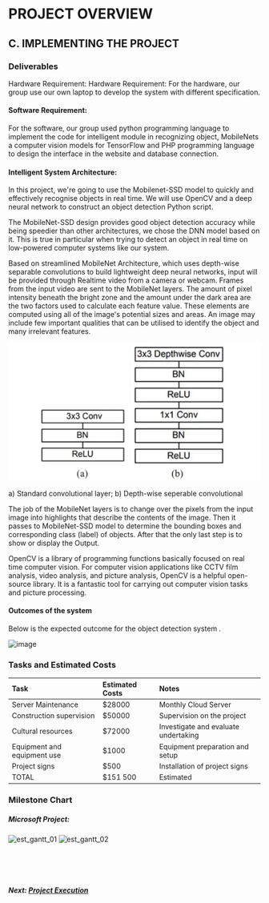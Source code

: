 # PROJECT OVERVIEW

## C. IMPLEMENTING THE PROJECT

### Deliverables

Hardware Requirement: Hardware Requirement: For the hardware, our group use our own laptop to develop the system with different specification.

#### Software Requirement:

For the software, our group used python programming language to implement the code for intelligent module in recognizing object, MobileNets a computer vision models for TensorFlow and PHP programming language to design the interface in the website and database connection.

#### Intelligent System Architecture:

In this project, we're going to use the Mobilenet-SSD model to quickly and effectively recognise objects in real time. We will use OpenCV and a deep neural network to construct an object detection Python script.

The MobileNet-SSD design provides good object detection accuracy while being speedier than other architectures, we chose the DNN model based on it. This is true in particular when trying to detect an object in real time on low-powered computer systems like our system. 

Based on streamlined MobileNet Architecture, which uses depth-wise separable convolutions to build lightweight deep neural networks, input will be provided through Realtime video from a camera or webcam. Frames from the input video are sent to the MobileNet layers. The amount of pixel intensity beneath the bright zone and the amount under the dark area are the two factors used to calculate each feature value. These elements are computed using all of the image's potential sizes and areas. An image may include few important qualities that can be utilised to identify the object and many irrelevant features.

![image](Assets/mobilenet.png)

a) Standard convolutional layer; b) Depth-wise seperable convolutional

The job of the MobileNet layers is to change over the pixels from the input image into highlights that describe the contents of the image. Then it passes to MobileNet-SSD model to determine the bounding boxes and corresponding class (label) of objects. After that the only last step is to show or display the Output.

OpenCV is a library of programming functions basically focused on real time computer vision. For computer vision applications like CCTV film analysis, video analysis, and picture analysis, OpenCV is a helpful open-source library. It is a fantastic tool for carrying out computer vision tasks and picture processing.




#### Outcomes of the system

Below is the expected outcome for the object detection system .

![image](https://user-images.githubusercontent.com/121591165/211705231-486cd6a6-f047-4412-b799-df5746a19b08.png)

### Tasks and Estimated Costs

|          Task               | Estimated Costs |         Notes                        |
| :---                        |  :---           |         :---                         |
| Server Maintenance          | $28000          | Monthly Cloud Server                 |
| Construction supervision    | $50000          | Supervision on the project           |
| Cultural resources          | $72000          | Investigate and evaluate undertaking |
| Equipment and equipment use | $1000           | Equipment preparation and setup      |
| Project signs               | $500            | Installation of project signs        |
| TOTAL                       | $151 500        | Estimated                            |

### Milestone Chart

##### Microsoft Project:

![est_gantt_01](Assets/est_gantt_01.png)
![est_gantt_02](Assets/est_gantt_02.png)

<br><br><br>
##### Next: [Project Execution ](D-Project_Execution.md)
 
